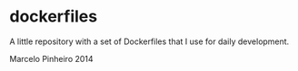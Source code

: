 dockerfiles
===========

A little repository with a set of Dockerfiles that I use for daily development.

Marcelo Pinheiro 2014
